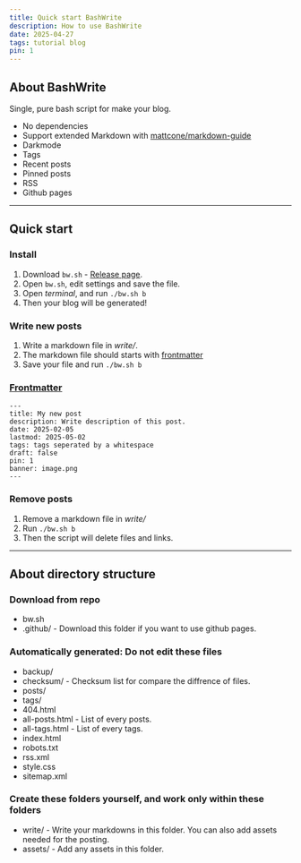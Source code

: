 ```yaml
---
title: Quick start BashWrite
description: How to use BashWrite
date: 2025-04-27
tags: tutorial blog
pin: 1
---
```


## About BashWrite

Single, pure bash script for make your blog. 

- No dependencies
- Support extended Markdown with [mattcone/markdown-guide](https://github.com/mattcone/markdown-guide)
- Darkmode
- Tags
- Recent posts
- Pinned posts
- RSS
- Github pages

---

## Quick start

### Install

1. Download `bw.sh` - [Release page](https://github.com/RayCC51/BashWrite/releases).
2. Open `bw.sh`, edit settings and save the file.
3. Open *terminal*, and run `./bw.sh b`
4. Then your blog will be generated!

### Write new posts

1. Write a markdown file in *write/*.
2. The markdown file should starts with [frontmatter](https://raycc51.github.io/BashWrite/posts/frontmatter.html)
3. Save your file and run `./bw.sh b`

### [Frontmatter](https://raycc51.github.io/BashWrite/posts/frontmatter.html)

```
---
title: My new post
description: Write description of this post. 
date: 2025-02-05
lastmod: 2025-05-02
tags: tags seperated by a whitespace
draft: false
pin: 1
banner: image.png
---
```

### Remove posts

1. Remove a markdown file in *write/*
2. Run `./bw.sh b`
3. Then the script will delete files and links.

---

## About directory structure

### Download from repo

- bw.sh
- .github/ - Download this folder if you want to use github pages.

### Automatically generated: Do not edit these files

- backup/
- checksum/ - Checksum list for compare the diffrence of files.
- posts/
- tags/
- 404.html
- all-posts.html - List of every posts.
- all-tags.html - List of every tags.
- index.html
- robots.txt
- rss.xml
- style.css
- sitemap.xml

### Create these folders yourself, and work only within these folders

- write/ - Write your markdowns in this folder. You can also add assets needed for the posting.
- assets/ - Add any assets in this folder. 
